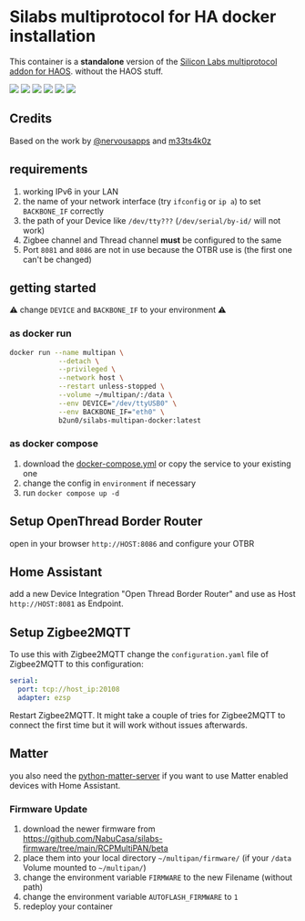 # Silabs multiprotocol for HA docker installation

This container is a **standalone** version of the [Silicon Labs multiprotocol addon for HAOS](https://skyconnect.home-assistant.io/procedures/enable-multiprotocol/). without the HAOS stuff.

![](https://img.shields.io/github/license/b2un0/silabs-multipan-docker.svg)
![](https://img.shields.io/github/stars/b2un0/silabs-multipan-docker)
![](https://img.shields.io/docker/pulls/b2un0/silabs-multipan-docker.svg)
![](https://img.shields.io/docker/stars/b2un0/silabs-multipan-docker.svg)
![](https://img.shields.io/docker/image-size/b2un0/silabs-multipan-docker.svg)
![](https://github.com/b2un0/dcled/workflows/container/badge.svg)

## Credits

Based on the work by [@nervousapps](https://github.com/nervousapps/haDOCKERaddons/tree/master/silabs-multiprotocol/dockerCustom)
and [m33ts4k0z](https://github.com/m33ts4k0z/silabs-multipan-docker)

## requirements

1. working IPv6 in your LAN
2. the name of your network interface (try `ifconfig` or `ip a`) to set `BACKBONE_IF` correctly
3. the path of your Device like `/dev/tty???` (`/dev/serial/by-id/` will not work)
4. Zigbee channel and Thread channel **must** be configured to the same
5. Port `8081` and `8086` are not in use because the OTBR use is (the first one can't be changed)

## getting started

⚠️ change `DEVICE` and `BACKBONE_IF` to your environment ⚠️

### as docker run

```bash
docker run --name multipan \
            --detach \
            --privileged \
            --network host \
            --restart unless-stopped \
            --volume ~/multipan/:/data \
            --env DEVICE="/dev/ttyUSB0" \
            --env BACKBONE_IF="eth0" \
            b2un0/silabs-multipan-docker:latest
```

### as docker compose

1. download the [docker-compose.yml](docker-compose.yml) or copy the service to your existing one
2. change the config in `environment` if necessary
3. run `docker compose up -d`

## Setup OpenThread Border Router

open in your browser `http://HOST:8086` and configure your OTBR

## Home Assistant

add a new Device Integration "Open Thread Border Router" and use as Host `http://HOST:8081` as Endpoint.

## Setup Zigbee2MQTT

To use this with Zigbee2MQTT change the `configuration.yaml` file of Zigbee2MQTT to this configuration:

```yaml
serial:
  port: tcp://host_ip:20108
  adapter: ezsp
```

Restart Zigbee2MQTT.
It might take a couple of tries for Zigbee2MQTT to connect the first time but it will work without issues afterwards.

## Matter

you also need the [python-matter-server](https://github.com/home-assistant-libs/python-matter-server) if you want to use Matter enabled devices with Home Assistant.

### Firmware Update

1. download the newer firmware from https://github.com/NabuCasa/silabs-firmware/tree/main/RCPMultiPAN/beta
2. place them into your local directory `~/multipan/firmware/` (if your `/data` Volume mounted to `~/multipan/`)
3. change the environment variable `FIRMWARE` to the new Filename (without path)
4. change the environment variable `AUTOFLASH_FIRMWARE` to `1`
5. redeploy your container
